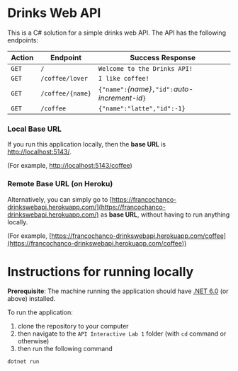 # Drinks Web API

This is a C# solution for a simple drinks web API. The API has the following endpoints:

| Action | Endpoint         | Success Response                                 |
| ------ | ---------------- | ------------------------------------------------ |
| `GET`  | `/`              | `Welcome to the Drinks API!`                     |
| `GET`  | `/coffee/lover`  | `I like coffee!`                                 |
| `GET`  | `/coffee/{name}` | `{"name":`_{name}_`,"id":`_auto-increment-id_`}` |
| `GET`  | `/coffee`        | `{"name":"latte","id":-1}`                       |

### Local Base URL

If you run this application locally, then the **base URL** is [http://localhost:5143/](http://localhost:5143/).

(For example, [http://localhost:5143/coffee](http://localhost:5143/coffee))

### Remote Base URL (on Heroku)

Alternatively, you can simply go to [https://francochanco-drinkswebapi.herokuapp.com/](https://francochanco-drinkswebapi.herokuapp.com/) as **base URL**, without having to run anything locally.

(For example, [https://francochanco-drinkswebapi.herokuapp.com/coffee](https://francochanco-drinkswebapi.herokuapp.com/coffee))

# Instructions for running locally

**Prerequisite**: The machine running the application should have [.NET 6.0](https://dotnet.microsoft.com/en-us/download/dotnet/6.0) (or above) installed.

To run the application:

1. clone the repository to your computer
2. then navigate to the `API Interactive Lab 1` folder (with `cd` command or otherwise)
3. then run the following command

```c#
dotnet run
```
